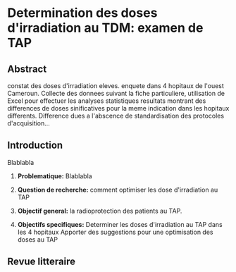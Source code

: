 # Determination des doses d'irradiation au TDM: examen de TAP

## Abstract
constat des doses d'irradiation eleves. enquete dans 4 hopitaux de l'ouest Cameroun. Collecte des donnees suivant la fiche particuliere, utilisation de Excel pour effectuer les analyses statistiques
resultats montrant des differences de doses sinificatives pour la meme indication dans les hopitaux differents. Difference dues a l'abscence de standardisation des protocoles d'acquisition...

## Introduction
Blablabla

1. **Problematique:**
Blablabla

2. **Question de recherche:**
   comment optimiser les dose d'irradiation au TAP
   
3. **Objectif general:**
   la radioprotection des patients au TAP.
   
4. **Objectifs specifiques:**
   Determiner les doses d'irradiation au TAP dans les 4 hopitaux
   Apporter des suggestions pour une optimisation des doses au TAP

## Revue litteraire
